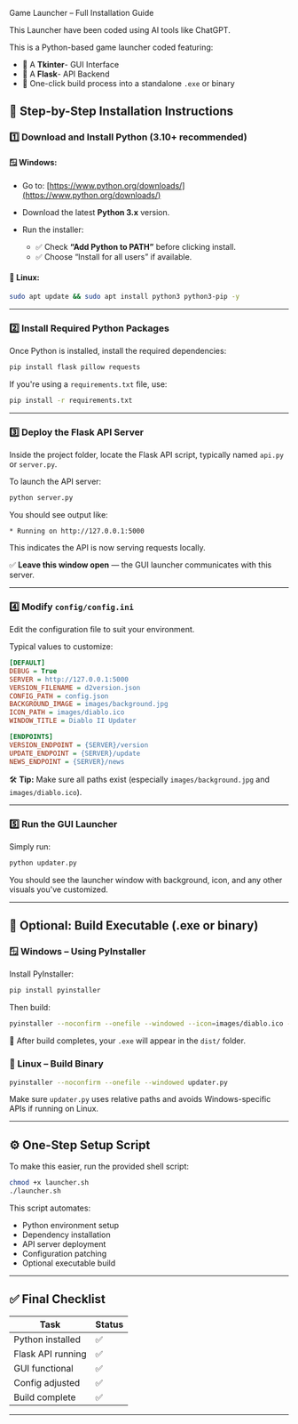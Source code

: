 Game Launcher – Full Installation Guide

This Launcher have been coded using AI tools like ChatGPT.

This is a Python-based game launcher coded featuring:

* 🔹 A **Tkinter**- GUI Interface
* 🔹 A **Flask**- API Backend
* 🔹 One-click build process into a standalone `.exe` or binary


## 🚀 Step-by-Step Installation Instructions

### 1️⃣ Download and Install Python (3.10+ recommended)

#### 🪟 Windows:

* Go to: [https://www.python.org/downloads/](https://www.python.org/downloads/)
* Download the latest **Python 3.x** version.
* Run the installer:

  * ✅ Check **“Add Python to PATH”** before clicking install.
  * ✅ Choose “Install for all users” if available.

#### 🐧 Linux:

```bash
sudo apt update && sudo apt install python3 python3-pip -y
```

---

### 2️⃣ Install Required Python Packages

Once Python is installed, install the required dependencies:

```bash
pip install flask pillow requests
```

If you're using a `requirements.txt` file, use:

```bash
pip install -r requirements.txt
```

---

### 3️⃣ Deploy the Flask API Server

Inside the project folder, locate the Flask API script, typically named `api.py` or `server.py`.

To launch the API server:

```bash
python server.py
```

You should see output like:

```
* Running on http://127.0.0.1:5000
```

This indicates the API is now serving requests locally.

✅ **Leave this window open** — the GUI launcher communicates with this server.

---

### 4️⃣ Modify `config/config.ini`

Edit the configuration file to suit your environment.

Typical values to customize:

```ini
[DEFAULT]
DEBUG = True
SERVER = http://127.0.0.1:5000
VERSION_FILENAME = d2version.json
CONFIG_PATH = config.json
BACKGROUND_IMAGE = images/background.jpg
ICON_PATH = images/diablo.ico
WINDOW_TITLE = Diablo II Updater

[ENDPOINTS]
VERSION_ENDPOINT = {SERVER}/version
UPDATE_ENDPOINT = {SERVER}/update
NEWS_ENDPOINT = {SERVER}/news
```

🛠️ **Tip:** Make sure all paths exist (especially `images/background.jpg` and `images/diablo.ico`).

---

### 5️⃣ Run the GUI Launcher

Simply run:

```bash
python updater.py
```

You should see the launcher window with background, icon, and any other visuals you've customized.

---

## 🧱 Optional: Build Executable (.exe or binary)

### 🪟 Windows – Using PyInstaller

Install PyInstaller:

```bash
pip install pyinstaller
```

Then build:

```bash
pyinstaller --noconfirm --onefile --windowed --icon=images/diablo.ico --add-data "images;images" --add-data "config;config" updater.py
```

📁 After build completes, your `.exe` will appear in the `dist/` folder.

### 🐧 Linux – Build Binary

```bash
pyinstaller --noconfirm --onefile --windowed updater.py
```

Make sure `updater.py` uses relative paths and avoids Windows-specific APIs if running on Linux.

---

## ⚙️ One-Step Setup Script

To make this easier, run the provided shell script:

```bash
chmod +x launcher.sh
./launcher.sh
```

This script automates:

* Python environment setup
* Dependency installation
* API server deployment
* Configuration patching
* Optional executable build

---

## ✅ Final Checklist

| Task              | Status |
| ----------------- | ------ |
| Python installed  | ✅      |
| Flask API running | ✅      |
| GUI functional    | ✅      |
| Config adjusted   | ✅      |
| Build complete    | ✅      |

---
